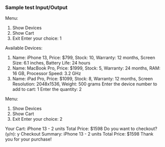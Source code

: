 ### Sample test Input/Output
Menu:
1. Show Devices
2. Show Cart
3. Exit
Enter your choice: 1

Available Devices:
1. Name: iPhone 13, Price: $799, Stock: 10, Warranty: 12 months, Screen Size: 6.1 inches, Battery Life: 24 hours
2. Name: MacBook Pro, Price: $1999, Stock: 5, Warranty: 24 months, RAM: 16 GB, Processor Speed: 3.2 GHz
3. Name: iPad Pro, Price: $1099, Stock: 8, Warranty: 12 months, Screen Resolution: 2048x1536, Weight: 500 grams
Enter the device number to add to cart: 1
Enter the quantity: 2

Menu:
1. Show Devices
2. Show Cart
3. Exit
Enter your choice: 2

Your Cart:
iPhone 13 - 2 units
Total Price: $1598
Do you want to checkout? (y/n): y
Checkout Summary:
iPhone 13 - 2 units
Total Price: $1598
Thank you for your purchase!
